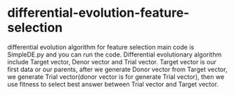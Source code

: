 # differential-evolution-feature-selection
differential evolution algorithm for feature selection
main code is SimpleDE.py and you can run the code. 
Differential evolutionary algorithm include Target vector, Denor vector and Trial vector.
Target vector is our first data or our parents, after we generate Donor vector from Target vector, we generate Trial vector(donor vector is for generate Trial vector), then we use fitness to select best answer between Trial vector and Target vector.
